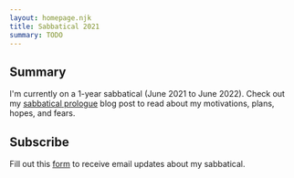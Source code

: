 ```yaml
---
layout: homepage.njk
title: Sabbatical 2021
summary: TODO
---
```


<section class="homepage--section">
  <h2>Summary</h2>
  <p>
    I'm currently on a 1-year sabbatical (June 2021 to June 2022).
    Check out my <a href="/sabbatical/prologue">sabbatical prologue</a>
    blog post to read about my motivations, plans, hopes, and fears.
  </p>
</section>
<section class="homepage--section">
  <h2>Subscribe</h2>
  <p>
    Fill out this
    <a href="https://forms.gle/sAi4sLYcsuXTeZAU7">form</a>
    to receive email updates about my sabbatical.
  </p>
</section>
